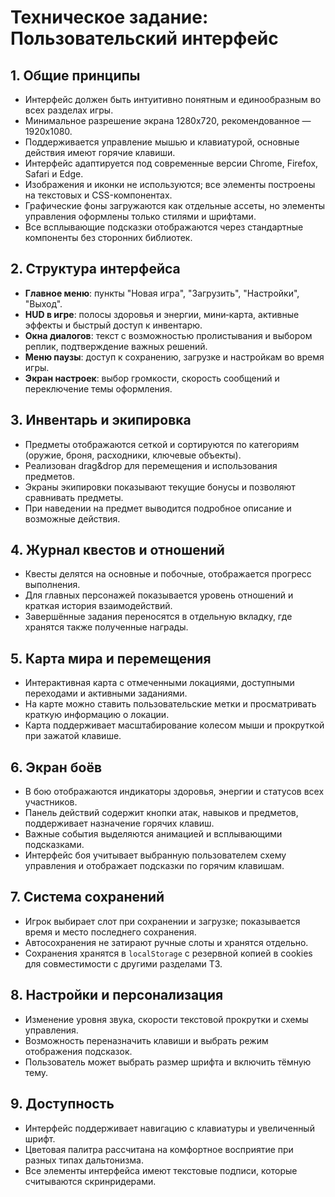 # Техническое задание: Пользовательский интерфейс

## 1. Общие принципы
- Интерфейс должен быть интуитивно понятным и единообразным во всех разделах игры.
- Минимальное разрешение экрана 1280x720, рекомендованное — 1920x1080.
- Поддерживается управление мышью и клавиатурой, основные действия имеют горячие клавиши.
- Интерфейс адаптируется под современные версии Chrome, Firefox, Safari и Edge.
- Изображения и иконки не используются; все элементы построены на текстовых и CSS-компонентах.
- Графические фоны загружаются как отдельные ассеты, но элементы управления оформлены только стилями и шрифтами.
- Все всплывающие подсказки отображаются через стандартные компоненты без сторонних библиотек.

## 2. Структура интерфейса
- **Главное меню**: пункты "Новая игра", "Загрузить", "Настройки", "Выход".
- **HUD в игре**: полосы здоровья и энергии, мини‑карта, активные эффекты и быстрый доступ к инвентарю.
- **Окна диалогов**: текст с возможностью пролистывания и выбором реплик, подтверждение важных решений.
- **Меню паузы**: доступ к сохранению, загрузке и настройкам во время игры.
- **Экран настроек**: выбор громкости, скорость сообщений и переключение темы оформления.

## 3. Инвентарь и экипировка
- Предметы отображаются сеткой и сортируются по категориям (оружие, броня, расходники, ключевые объекты).
- Реализован drag&drop для перемещения и использования предметов.
- Экраны экипировки показывают текущие бонусы и позволяют сравнивать предметы.
- При наведении на предмет выводится подробное описание и возможные действия.

## 4. Журнал квестов и отношений
- Квесты делятся на основные и побочные, отображается прогресс выполнения.
- Для главных персонажей показывается уровень отношений и краткая история взаимодействий.
- Завершённые задания переносятся в отдельную вкладку, где хранятся также полученные награды.

## 5. Карта мира и перемещения
- Интерактивная карта с отмеченными локациями, доступными переходами и активными заданиями.
- На карте можно ставить пользовательские метки и просматривать краткую информацию о локации.
- Карта поддерживает масштабирование колесом мыши и прокруткой при зажатой клавише.

## 6. Экран боёв
- В бою отображаются индикаторы здоровья, энергии и статусов всех участников.
- Панель действий содержит кнопки атак, навыков и предметов, поддерживает назначение горячих клавиш.
- Важные события выделяются анимацией и всплывающими подсказками.
- Интерфейс боя учитывает выбранную пользователем схему управления и отображает подсказки по горячим клавишам.

## 7. Система сохранений
- Игрок выбирает слот при сохранении и загрузке; показывается время и место последнего сохранения.
- Автосохранения не затирают ручные слоты и хранятся отдельно.
- Сохранения хранятся в `localStorage` с резервной копией в cookies для совместимости с другими разделами ТЗ.

## 8. Настройки и персонализация
- Изменение уровня звука, скорости текстовой прокрутки и схемы управления.
- Возможность переназначить клавиши и выбрать режим отображения подсказок.
- Пользователь может выбрать размер шрифта и включить тёмную тему.

## 9. Доступность
- Интерфейс поддерживает навигацию с клавиатуры и увеличенный шрифт.
- Цветовая палитра рассчитана на комфортное восприятие при разных типах дальтонизма.
- Все элементы интерфейса имеют текстовые подписи, которые считываются скринридерами.


